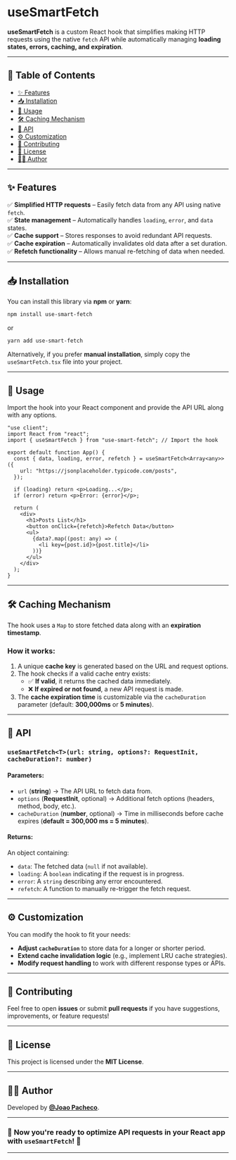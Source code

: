 # **useSmartFetch**

**useSmartFetch** is a custom React hook that simplifies making HTTP requests using the native `fetch` API while automatically managing **loading states, errors, caching, and expiration**.

---

## 📖 **Table of Contents**

- [✨ Features](#-features)
- [📥 Installation](#-installation)
- [🚀 Usage](#-usage)
- [🛠 Caching Mechanism](#-caching-mechanism)
- [📌 API](#-api)
- [⚙️ Customization](#-customization)
- [🤝 Contributing](#-contributing)
- [📜 License](#-license)
- [👨‍💻 Author](#-author)

---

## ✨ **Features**

✅ **Simplified HTTP requests** – Easily fetch data from any API using native `fetch`.  
✅ **State management** – Automatically handles `loading`, `error`, and `data` states.  
✅ **Cache support** – Stores responses to avoid redundant API requests.  
✅ **Cache expiration** – Automatically invalidates old data after a set duration.  
✅ **Refetch functionality** – Allows manual re-fetching of data when needed.

---

## 📥 **Installation**

You can install this library via **npm** or **yarn**:

```bash
npm install use-smart-fetch
```

or

```bash
yarn add use-smart-fetch
```

Alternatively, if you prefer **manual installation**, simply copy the `useSmartFetch.tsx` file into your project.

---

## 🚀 **Usage**

Import the hook into your React component and provide the API URL along with any options.

```tsx
"use client";
import React from "react";
import { useSmartFetch } from "use-smart-fetch"; // Import the hook

export default function App() {
  const { data, loading, error, refetch } = useSmartFetch<Array<any>>({
    url: "https://jsonplaceholder.typicode.com/posts",
  });

  if (loading) return <p>Loading...</p>;
  if (error) return <p>Error: {error}</p>;

  return (
    <div>
      <h1>Posts List</h1>
      <button onClick={refetch}>Refetch Data</button>
      <ul>
        {data?.map((post: any) => (
          <li key={post.id}>{post.title}</li>
        ))}
      </ul>
    </div>
  );
}
```

---

## 🛠 **Caching Mechanism**

The hook uses a `Map` to store fetched data along with an **expiration timestamp**.

### **How it works:**

1. A unique **cache key** is generated based on the URL and request options.
2. The hook checks if a valid cache entry exists:
   - ✅ **If valid**, it returns the cached data immediately.
   - ❌ **If expired or not found**, a new API request is made.
3. The **cache expiration time** is customizable via the `cacheDuration` parameter (default: **300,000ms** or **5 minutes**).

---

## 📌 **API**

### `useSmartFetch<T>(url: string, options?: RequestInit, cacheDuration?: number)`

#### **Parameters:**

- `url` (**string**) → The API URL to fetch data from.
- `options` (**RequestInit**, optional) → Additional fetch options (headers, method, body, etc.).
- `cacheDuration` (**number**, optional) → Time in milliseconds before cache expires (**default = 300,000 ms = 5 minutes**).

#### **Returns:**

An object containing:

- `data`: The fetched data (`null` if not available).
- `loading`: A `boolean` indicating if the request is in progress.
- `error`: A `string` describing any error encountered.
- `refetch`: A function to manually re-trigger the fetch request.

---

## ⚙️ **Customization**

You can modify the hook to fit your needs:

- **Adjust `cacheDuration`** to store data for a longer or shorter period.
- **Extend cache invalidation logic** (e.g., implement LRU cache strategies).
- **Modify request handling** to work with different response types or APIs.

---

## 🤝 **Contributing**

Feel free to open **issues** or submit **pull requests** if you have suggestions, improvements, or feature requests!

---

## 📜 **License**

This project is licensed under the **MIT License**.

---

## 👨‍💻 **Author**

Developed by **[@Joao Pacheco](https://github.com/Joao-Pacheco)**.

---

### 🚀 **Now you're ready to optimize API requests in your React app with `useSmartFetch`!** 🚀

---
